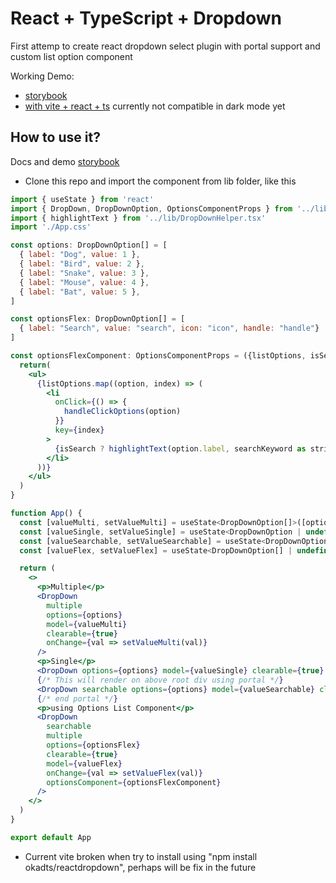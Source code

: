 # React + TypeScript + Dropdown

First attemp to create react dropdown select plugin with portal support and custom list option component

Working Demo:

- [storybook](https://reactddstorybook.pages.dev/)
- [with vite + react + ts](https://reactddvite.pages.dev/) currently not compatible in dark mode yet

## How to use it?

Docs and demo [storybook](https://reactddstorybook.pages.dev/)

- Clone this repo and import the component from lib folder, like this

```jsx
import { useState } from 'react'
import { DropDown, DropDownOption, OptionsComponentProps } from '../lib/DropDown.tsx'
import { highlightText } from '../lib/DropDownHelper.tsx'
import './App.css'

const options: DropDownOption[] = [
  { label: "Dog", value: 1 },
  { label: "Bird", value: 2 },
  { label: "Snake", value: 3 },
  { label: "Mouse", value: 4 },
  { label: "Bat", value: 5 },
]

const optionsFlex: DropDownOption[] = [
  { label: "Search", value: "search", icon: "icon", handle: "handle"}
]

const optionsFlexComponent: OptionsComponentProps = ({listOptions, isSearch, searchKeyword, handleClickOptions}) => {
  return(
    <ul>
      {listOptions.map((option, index) => (
        <li
          onClick={() => {
            handleClickOptions(option)
          }}
          key={index}
        >
          {isSearch ? highlightText(option.label, searchKeyword as string) : option.label}
        </li>
      ))}
    </ul>
  )
}

function App() {
  const [valueMulti, setValueMulti] = useState<DropDownOption[]>([options[0]])
  const [valueSingle, setValueSingle] = useState<DropDownOption | undefined>(options[0])
  const [valueSearchable, setValueSearchable] = useState<DropDownOption | undefined>(options[0])
  const [valueFlex, setValueFlex] = useState<DropDownOption[] | undefined>([optionsFlex[0]])

  return (
    <>
      <p>Multiple</p>
      <DropDown
        multiple
        options={options}
        model={valueMulti}
        clearable={true}
        onChange={val => setValueMulti(val)}
      />
      <p>Single</p>
      <DropDown options={options} model={valueSingle} clearable={true} onChange={val => setValueSingle(val)} />
      {/* This will render on above root div using portal */}
      <DropDown searchable options={options} model={valueSearchable} clearable={true} usePortal={true} portalName='portalTest' onChange={val => setValueSearchable(val)} />
      {/* end portal */}
      <p>using Options List Component</p>
      <DropDown
        searchable
        multiple
        options={optionsFlex}
        clearable={true}
        model={valueFlex}
        onChange={val => setValueFlex(val)}
        optionsComponent={optionsFlexComponent}
      />
    </>
  )
}

export default App
```

- Current vite broken when try to install using "npm install okadts/reactdropdown", perhaps will be fix in the future
